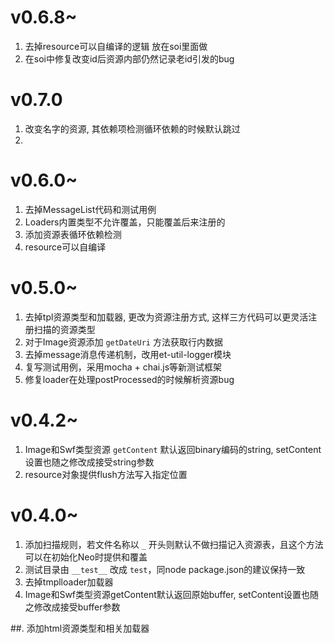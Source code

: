 # v0.6.8~
1. 去掉resource可以自编译的逻辑 放在soi里面做
2. 在soi中修复改变id后资源内部仍然记录老id引发的bug

# v0.7.0
1. 改变名字的资源, 其依赖项检测循环依赖的时候默认跳过
2.

# v0.6.0~
1. 去掉MessageList代码和测试用例
2. Loaders内置类型不允许覆盖，只能覆盖后来注册的
3. 添加资源表循环依赖检测
4. resource可以自编译

# v0.5.0~
1. 去掉tpl资源类型和加载器, 更改为资源注册方式, 这样三方代码可以更灵活注册扫描的资源类型
2. 对于Image资源添加 `getDateUri` 方法获取行内数据
3. 去掉message消息传递机制，改用et-util-logger模块
4. 复写测试用例，采用mocha + chai.js等新测试框架
5. 修复loader在处理postProcessed的时候解析资源bug

# v0.4.2~
1. Image和Swf类型资源 `getContent` 默认返回binary编码的string, setContent设置也随之修改成接受string参数
2. resource对象提供flush方法写入指定位置

# v0.4.0~
1. 添加扫描规则，若文件名称以 `_` 开头则默认不做扫描记入资源表，且这个方法可以在初始化Neo时提供和覆盖
2. 测试目录由 `__test__` 改成 `test`，同node package.json的建议保持一致
3. 去掉tmplloader加载器
4. Image和Swf类型资源getContent默认返回原始buffer, setContent设置也随之修改成接受buffer参数


##. 添加html资源类型和相关加载器